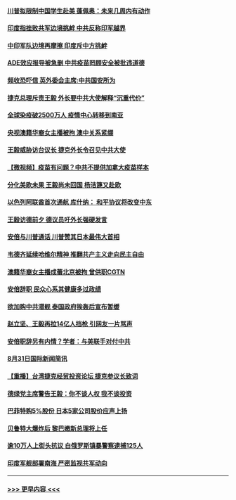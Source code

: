 #### [川普拟限制中国学生赴美 蓬佩奥：未来几周内有动作](../pages/prog202/a102930887.md?t=09011051) 
#### [印度指挫败共军边境挑衅 中共反称印军越界](../pages/prog202/a102930778.md?t=09011051) 
#### [中印军队边境再摩擦  印度斥中方挑衅](../pages/prog202/a102930758.md?t=09011051) 
#### [ADE效应报导被急删 中共疫苗罔顾安全被批违道德](../pages/prog202/a102930638.md?t=09011051) 
#### [频收恐吓信 英外委会主席:中共国安所为](../pages/prog202/a102930703.md?t=09011051) 
#### [捷克总理斥责王毅 外长要中共大使解释“沉重代价”](../pages/prog202/a102930657.md?t=09011051) 
#### [全球染疫破2500万人 疫情中心转移到南亚](../pages/prog202/a102930570.md?t=09011051) 
#### [央视澳籍华裔女主播被拘 澳中关系紧绷](../pages/prog202/a102930691.md?t=09011051) 
#### [王毅威胁访台议长 捷克外长令召见中共大使](../pages/prog202/a102930679.md?t=09011051) 
#### [【微视频】疫苗有问题？中共不提供加拿大疫苗样本](../pages/prog202/a102930647.md?t=09011051) 
#### [分化美欧未果 王毅尚未回国 杨洁篪又赴欧](../pages/prog202/a102930620.md?t=09011051) 
#### [以色列阿联酋首次通航 库什纳： 和平协议将改变中东](../pages/prog202/a102930580.md?t=09011051) 
#### [王毅访德前夕 德议员吁外长强硬发言](../pages/prog202/a102930572.md?t=09011051) 
#### [安倍与川普通话 川普赞其日本最伟大首相](../pages/prog202/a102930560.md?t=09011051) 
#### [韦德齐延续哈维尔精神 推翻共产主义走向民主自由](../pages/prog202/a102930539.md?t=09011051) 
#### [澳籍华裔女主播成蕾北京被拘 曾供职CGTN](../pages/prog202/a102930521.md?t=09011051) 
#### [安倍辞职 民众心系其健康多过政绩](../pages/prog202/a102930490.md?t=09011051) 
#### [欲加购中共潜舰 泰国政府挨轰后宣布暂缓](../pages/prog202/a102930352.md?t=09011051) 
#### [赵立坚、王毅再拉14亿人挡枪 引网友一片骂声](../pages/prog202/a102930349.md?t=09011051) 
#### [安倍职辞另有内情？学者：与美联手对付中共](../pages/prog202/a102930298.md?t=09011051) 
#### [8月31日国际新闻简讯](../pages/prog202/a102930319.md?t=09011051) 
#### [【重播】台湾捷克经贸投资论坛 捷克参议长致词](../pages/prog202/a102930307.md?t=09011051) 
#### [德绿党主席警告王毅：你不谈人权 我不谈投资](../pages/prog202/a102930262.md?t=09011051) 
#### [巴菲特购5%股份 日本5家公司股价应声上扬](../pages/prog202/a102930211.md?t=09011051) 
#### [贝鲁特大爆炸后 黎巴嫩新总理将上任](../pages/prog202/a102930175.md?t=09011051) 
#### [逾10万人上街头抗议 白俄罗斯镇暴警察逮捕125人](../pages/prog202/a102930119.md?t=09011051) 
#### [印度军舰部署南海 严密监视共军动向](../pages/prog202/a102930002.md?t=09011051) 

----
#### [ >>> 更早内容 <<< ](../indexes/prog202-earlier.md)
